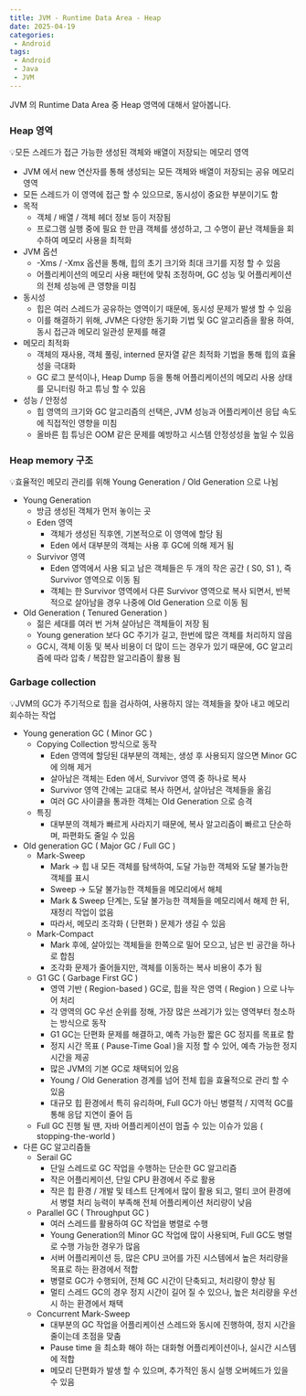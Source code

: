 ```yaml
---
title: JVM - Runtime Data Area - Heap      
date: 2025-04-19
categories:
 - Android
tags:
 - Android
 - Java
 - JVM
---
```


JVM 의 Runtime Data Area 중 Heap 영역에 대해서 알아봅니다.     

<!-- more -->

### Heap 영역

<aside>
💡모든 스레드가 접근 가능한 생성된 객체와 배열이 저장되는 메모리 영역
</aside>

- JVM 에서 new 연산자를 통해 생성되는 모든 객체와 배열이 저장되는 공유 메모리 영역
- 모든 스레드가 이 영역에 접근 할 수 있으므로, 동시성이 중요한 부분이기도 함
- 목적
  - 객체 / 배열 / 객체 헤더 정보 등이 저장됨
  - 프로그램 실행 중에 필요 한 만큼 객체를 생성하고, 그 수명이 끝난 객체들을 회수하여 메모리 사용을 최적화
- JVM 옵션
  - -Xms / -Xmx 옵션을 통해, 힙의 초기 크기와 최대 크기를 지정 할 수 있음
  - 어플리케이션의 메모리 사용 패턴에 맞춰 조정하며, GC 성능 및 어플리케이션의 전체 성능에 큰 영향을 미침
- 동시성
  - 힙은 여러 스레드가 공유하는 영역이기 때문에, 동시성 문제가 발생 할 수 있음
  - 이를 해결하기 위해, JVM은 다양한 동기화 기법 및 GC 알고리즘을 활용 하여, 동시 접근과 메모리 일관성 문제를 해결
- 메모리 최적화
  - 객체의 재사용, 객체 풀링, interned 문자열 같은 최적화 기법을 통해 힙의 효율성을 극대화
  - GC 로그 분석이나, Heap Dump 등을 통해 어플리케이션의 메모리 사용 상태를 모니터링 하고 튜닝 할 수 있음
- 성능 / 안정성
  - 힙 영역의 크기와 GC 알고리즘의 선택은, JVM 성능과 어플리케이션 응답 속도에 직접적인 영향을 미침
  - 올바른 힙 튜닝은 OOM 같은 문제를 예방하고 시스템 안정성성을 높일 수 있음

### Heap memory 구조

<aside>
💡효율적인 메모리 관리를 위해 Young Generation / Old Generation 으로 나뉨
</aside>

- Young Generation
  - 방금 생성된 객체가 먼저 놓이는 곳
  - Eden 영역
    - 객체가 생성된 직후엔, 기본적으로 이 영역에 할당 됨
    - Eden 에서 대부분의 객체는 사용 후 GC에 의해 제거 됨
  - Survivor 영역
    - Eden 영역에서 사용 되고 남은 객체들은 두 개의 작은 공간 ( S0, S1 ), 즉 Survivor 영역으로 이동 됨
    - 객체는 한 Survivor 영역에서 다른 Survivor 영역으로 복사 되면서, 반복적으로 살아남을 경우 나중에 Old Generation 으로 이동 됨
- Old Generation ( Tenured Generation )
  - 젊은 세대를 여러 번 거쳐 살아남은 객체들이 저장 됨
  - Young generation 보다 GC 주기가 길고, 한번에 많은 객체를 처리하지 않음
  - GC시, 객체 이동 및 복사 비용이 더 많이 드는 경우가 있기 때문에, GC 알고리즘에 따라 압축 / 복잡한 알고리즘이 활용 됨

### Garbage collection

<aside>
💡JVM의 GC가 주기적으로 힙을 검사하여, 사용하지 않는 객체들을 찾아 내고 메모리 회수하는 작업
</aside>

- Young generation GC ( Minor GC )
  - Copying Collection 방식으로 동작
    - Eden 영역에 할당된 대부분의 객체는, 생성 후 사용되지 않으면 Minor GC 에 의해 제거
    - 살아남은 객체는 Eden 에서, Survivor 영역 중 하나로 복사
    - Survivor 영역 간에는 교대로 복사 하면서, 살아남은 객체들을 옮김
    - 여러 GC 사이클을 통과한 객체는 Old Generation 으로 승격
  - 특징
    - 대부분의 객체가 빠르게 사라지기 때문에, 복사 알고리즘이 빠르고 단순하며, 파편화도 줄일 수 있음
- Old generation GC ( Major GC / Full GC )
  - Mark-Sweep
    - Mark → 힙 내 모든 객체를 탐색하여, 도달 가능한 객체와 도달 불가능한 객체를 표시
    - Sweep → 도달 불가능한 객체들을 메모리에서 해체
    - Mark & Sweep 단계는, 도달 불가능한 객체들을 메모리에서 해제 한 뒤, 재정리 작업이 없음
    - 따라서, 메모리 조각화 ( 단편화 ) 문제가 생길 수 있음
  - Mark-Compact
    - Mark 후에, 살아있는 객체들을 한쪽으로 밀어 모으고, 남은 빈 공간을 하나로 합침
    - 조각화 문제가 줄어들지만, 객체를 이동하는 복사 비용이 추가 됨
  - G1 GC ( Garbage First GC )
    - 영역 기반 ( Region-based ) GC로, 힙을 작은 영역 ( Region ) 으로 나누어 처리
    - 각 영역의 GC 우선 순위를 정해, 가장 많은 쓰레기가 있는 영역부터 청소하는 방식으로 동작
    - G1 GC는 단편화 문제를 해결하고, 예측 가능한 짧은 GC 정지를 목표로 함
    - 정지 시간 목표 ( Pause-Time Goal )을 지정 할 수 있어, 예측 가능한 정지 시간을 제공
    - 많은 JVM의 기본 GC로 채택되어 있음
    - Young / Old Generation 경계를 넘어 전체 힙을 효율적으로 관리 할 수 있음
    - 대규모 힙 환경에서 특히 유리하며, Full GC가 아닌 병렬적 / 지역적 GC를 통해 응답 지연이 줄어 듬
  - Full GC 진행 될 땐, 자바 어플리케이션이 멈출 수 있는 이슈가 있음 ( stopping-the-world )
- 다른 GC 알고리즘들
  - Serail GC
    - 단일 스레드로 GC 작업을 수행하는 단순한 GC 알고리즘
    - 작은 어플리케이션, 단일 CPU 환경에서 주로 활용
    - 작은 힙 환경 / 개발 및 테스트 단계에서 많이 활용 되고, 멀티 코어 환경에서 병렬 처리 능력이 부족해 전체 어플리케이션 처리량이 낮음
  - Parallel GC ( Throughput GC )
    - 여러 스레드를 활용하여 GC 작업을 병렬로 수행
    - Young Generation의 Minor GC 작업에 많이 사용되며, Full GC도 병렬로 수행 가능한 경우가 많음
    - 서버 어플리케이션 등, 많은 CPU 코어를 가진 시스템에서 높은 처리량을 목표로 하는 환경에서 적합
    - 병렬로 GC가 수행되어, 전체 GC 시간이 단축되고, 처리량이 향상 됨
    - 멀티 스레드 GC의 경우 정지 시간이 길어 질 수 있으나, 높은 처리량을 우선시 하는 환경에서 채택
  - Concurrent Mark-Sweep
    - 대부분의 GC 작업을 어플리케이션 스레드와 동시에 진행하여, 정지 시간을 줄이는데 초점을 맞춤
    - Pause time 을 최소화 해야 하는 대화형 어플리케이션이나, 실시간 시스템에 적합
    - 메모리 단편화가 발생 할 수 있으며, 추가적인 동시 실행 오버헤드가 있을 수 있음